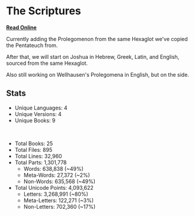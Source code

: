 # The Scriptures

**[Read Online](https://r-neal-kelly.github.io/the_scriptures/)**

Currently adding the Prolegomenon from the same Hexaglot we've copied the Pentateuch from.

After that, we will start on Joshua in Hebrew, Greek, Latin, and English, sourced from the same Hexaglot.

Also still working on Wellhausen's Prolegomena in English, but on the side.

## Stats

- Unique Languages: 4
- Unique Versions: 4
- Unique Books: 9

<br>

- Total Books: 25
- Total Files: 895
- Total Lines: 32,960
- Total Parts: 1,301,778
    - Words: 638,838 (~49%)
    - Meta-Words: 27,372 (~2%)
    - Non-Words: 635,568 (~49%)
- Total Unicode Points: 4,093,622
    - Letters: 3,268,991 (~80%)
    - Meta-Letters: 122,271 (~3%)
    - Non-Letters: 702,360 (~17%)
